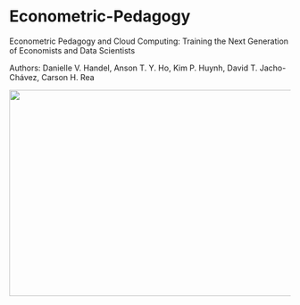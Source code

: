 # Econometric-Pedagogy
 Econometric Pedagogy and Cloud Computing: Training the Next Generation of Economists and Data Scientists
 
 Authors: Danielle V. Handel, Anson T. Y. Ho, Kim P. Huynh, David T. Jacho-Chávez, Carson H. Rea


<img src="https://github.com/daniellehandel/Econometric-Pedagogy/blob/master/img/1_nav_to_console_.gif" width="800" height="370" />
